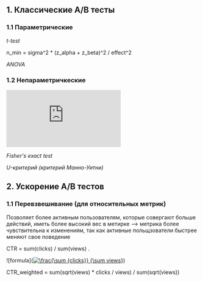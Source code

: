 ## 1. Классические А/В тесты
### 1.1 Параметрические

*t-test*

n_min = sigma^2 * (z_alpha + z_beta)^2 / effect^2

*ANOVA*

### 1.2 Непараметричкеские 

*![Хи-квадрат](http://latex.codecogs.com/svg.latex?%5Cchi%5E2)*

*Fisher's exact test*

*U-критерий (критерий Манно-Уитни)*

## 2. Ускорение А/В тестов
### 1.1 Перевзвешивание (для относительных метрик)
Позволяет более активным пользователям, которые совергают больше действий, иметь более высокий вес в метирке --> метрика более чувствительна к изменениям, так как активные польщзователи быстрее меняют свое поведение

CTR = sum(clicks) / sum(views) . 

![formula](<a href="https://www.codecogs.com/eqnedit.php?latex=\frac{\sum&space;{clicks}}&space;{\sum&space;views}" target="_blank"><img src="https://latex.codecogs.com/gif.latex?\frac{\sum&space;{clicks}}&space;{\sum&space;views}" title="\frac{\sum {clicks}} {\sum views}" /></a>)

CTR_weighted = sum(sqrt(views) * clicks / views) / sum(sqrt(views))

####
